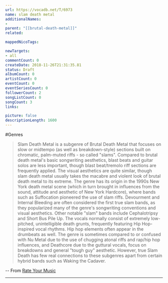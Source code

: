 ```yaml
---
url: https://vocadb.net/T/6973
name: slam death metal
additionalNames: 
- 
parent: "[[brutal-death-metal]]"
related:

mappedNicoTags:

newTargets:
- all
commentCount: 0
createDate: 2018-11-26T21:31:35.81
status: Draft
albumCount: 0
artistCount: 0
eventCount: 0
eventSeriesCount: 0
followerCount: 2
songListCount: 0
songCount: 3
links: 

picture: false
descriptionLength: 1600
---
```


#Genres

>Slam Death Metal is a subgenre of Brutal Death Metal that focuses on slow or midtempo (as well as breakdown-style) sections built on chromatic, palm-muted riffs - so called "slams". Compared to brutal death metal's basic songwriting aesthetics, blast beats and guitar solos are less important, though blast beat/tremolo riff sections are frequently applied. The visual aesthetics are quite similar, though slam death metal usually takes the macabre and violent look of brutal death metal to its extreme.
>The genre has its origin in the 1990s New York death metal scene (which in turn brought in influences from the sound, attitude and aesthetic of New York Hardcore), where bands such as Suffocation pioneered the use of slam riffs. Devourment and Internal Bleeding are often considered the first true slam bands, as they popularized many of the genre's songwriting conventions and visual aesthetics. Other notable "slam" bands include Cephalotripsy and Short Bus Pile Up. The vocals normally consist of extremely low-pitched, unintelligible death grunts, frequently featuring Hip Hop-inspired vocal rhythms. Hip hop elements often appear in the drumbeats as well.
>The genre is sometimes compared to or confused with Nu Metal due to the use of chugging atonal riffs and rap/hip hop influences, and Deathcore due to the guttural vocals, focus on breakdowns and general "tough guy" aesthetic. However, true Slam Death has few real connections to these subgenres apart from certain hybrid bands such as Waking the Cadaver.

-- From [Rate Your Music](https://rateyourmusic.com/genre/slam-death-metal/)

---

